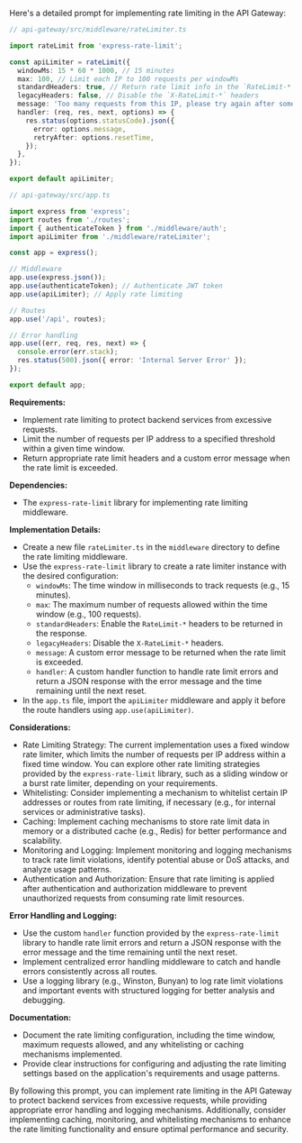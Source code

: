 Here's a detailed prompt for implementing rate limiting in the API Gateway:

```typescript
// api-gateway/src/middleware/rateLimiter.ts

import rateLimit from 'express-rate-limit';

const apiLimiter = rateLimit({
  windowMs: 15 * 60 * 1000, // 15 minutes
  max: 100, // Limit each IP to 100 requests per windowMs
  standardHeaders: true, // Return rate limit info in the `RateLimit-*` headers
  legacyHeaders: false, // Disable the `X-RateLimit-*` headers
  message: 'Too many requests from this IP, please try again after some time.',
  handler: (req, res, next, options) => {
    res.status(options.statusCode).json({
      error: options.message,
      retryAfter: options.resetTime,
    });
  },
});

export default apiLimiter;
```

```typescript
// api-gateway/src/app.ts

import express from 'express';
import routes from './routes';
import { authenticateToken } from './middleware/auth';
import apiLimiter from './middleware/rateLimiter';

const app = express();

// Middleware
app.use(express.json());
app.use(authenticateToken); // Authenticate JWT token
app.use(apiLimiter); // Apply rate limiting

// Routes
app.use('/api', routes);

// Error handling
app.use((err, req, res, next) => {
  console.error(err.stack);
  res.status(500).json({ error: 'Internal Server Error' });
});

export default app;
```

**Requirements:**

- Implement rate limiting to protect backend services from excessive requests.
- Limit the number of requests per IP address to a specified threshold within a given time window.
- Return appropriate rate limit headers and a custom error message when the rate limit is exceeded.

**Dependencies:**

- The `express-rate-limit` library for implementing rate limiting middleware.

**Implementation Details:**

- Create a new file `rateLimiter.ts` in the `middleware` directory to define the rate limiting middleware.
- Use the `express-rate-limit` library to create a rate limiter instance with the desired configuration:
  - `windowMs`: The time window in milliseconds to track requests (e.g., 15 minutes).
  - `max`: The maximum number of requests allowed within the time window (e.g., 100 requests).
  - `standardHeaders`: Enable the `RateLimit-*` headers to be returned in the response.
  - `legacyHeaders`: Disable the `X-RateLimit-*` headers.
  - `message`: A custom error message to be returned when the rate limit is exceeded.
  - `handler`: A custom handler function to handle rate limit errors and return a JSON response with the error message and the time remaining until the next reset.
- In the `app.ts` file, import the `apiLimiter` middleware and apply it before the route handlers using `app.use(apiLimiter)`.

**Considerations:**

- Rate Limiting Strategy: The current implementation uses a fixed window rate limiter, which limits the number of requests per IP address within a fixed time window. You can explore other rate limiting strategies provided by the `express-rate-limit` library, such as a sliding window or a burst rate limiter, depending on your requirements.
- Whitelisting: Consider implementing a mechanism to whitelist certain IP addresses or routes from rate limiting, if necessary (e.g., for internal services or administrative tasks).
- Caching: Implement caching mechanisms to store rate limit data in memory or a distributed cache (e.g., Redis) for better performance and scalability.
- Monitoring and Logging: Implement monitoring and logging mechanisms to track rate limit violations, identify potential abuse or DoS attacks, and analyze usage patterns.
- Authentication and Authorization: Ensure that rate limiting is applied after authentication and authorization middleware to prevent unauthorized requests from consuming rate limit resources.

**Error Handling and Logging:**

- Use the custom `handler` function provided by the `express-rate-limit` library to handle rate limit errors and return a JSON response with the error message and the time remaining until the next reset.
- Implement centralized error handling middleware to catch and handle errors consistently across all routes.
- Use a logging library (e.g., Winston, Bunyan) to log rate limit violations and important events with structured logging for better analysis and debugging.

**Documentation:**

- Document the rate limiting configuration, including the time window, maximum requests allowed, and any whitelisting or caching mechanisms implemented.
- Provide clear instructions for configuring and adjusting the rate limiting settings based on the application's requirements and usage patterns.

By following this prompt, you can implement rate limiting in the API Gateway to protect backend services from excessive requests, while providing appropriate error handling and logging mechanisms. Additionally, consider implementing caching, monitoring, and whitelisting mechanisms to enhance the rate limiting functionality and ensure optimal performance and security.
